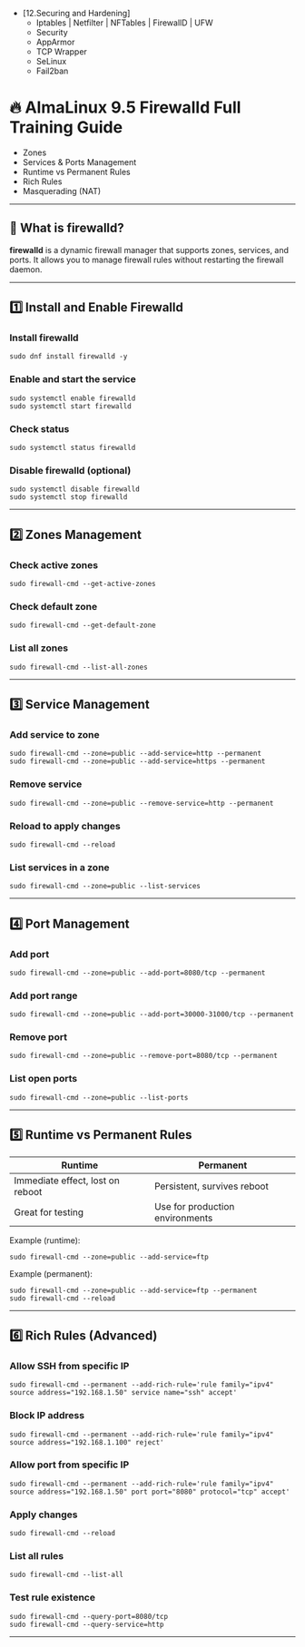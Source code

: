 - [12.Securing and Hardening]
   - Iptables | Netfilter | NFTables | FirewallD | UFW
   - Security
   - AppArmor
   - TCP Wrapper
   - SeLinux
   - Fail2ban



# 🔥 AlmaLinux 9.5 Firewalld Full Training Guide

- Zones
- Services & Ports Management
- Runtime vs Permanent Rules
- Rich Rules
- Masquerading (NAT)

---

## 🧩 What is firewalld?

**firewalld** is a dynamic firewall manager that supports zones, services, and ports. It allows you to manage firewall rules without restarting the firewall daemon.

---

## 1️⃣ Install and Enable Firewalld

### Install firewalld
```
sudo dnf install firewalld -y
```

### Enable and start the service
```
sudo systemctl enable firewalld
sudo systemctl start firewalld
```

### Check status
```
sudo systemctl status firewalld
```

### Disable firewalld (optional)
```
sudo systemctl disable firewalld
sudo systemctl stop firewalld
```

---

## 2️⃣ Zones Management

### Check active zones
```
sudo firewall-cmd --get-active-zones
```

### Check default zone
```
sudo firewall-cmd --get-default-zone
```

### List all zones
```
sudo firewall-cmd --list-all-zones
```

---

## 3️⃣ Service Management

### Add service to zone
```
sudo firewall-cmd --zone=public --add-service=http --permanent
sudo firewall-cmd --zone=public --add-service=https --permanent
```

### Remove service
```
sudo firewall-cmd --zone=public --remove-service=http --permanent
```

### Reload to apply changes
```
sudo firewall-cmd --reload
```

### List services in a zone
```
sudo firewall-cmd --zone=public --list-services
```

---

## 4️⃣ Port Management

### Add port
```
sudo firewall-cmd --zone=public --add-port=8080/tcp --permanent
```

### Add port range
```
sudo firewall-cmd --zone=public --add-port=30000-31000/tcp --permanent
```

### Remove port
```
sudo firewall-cmd --zone=public --remove-port=8080/tcp --permanent
```

### List open ports
```
sudo firewall-cmd --zone=public --list-ports
```

---

## 5️⃣ Runtime vs Permanent Rules

| Runtime | Permanent |
|---------|-----------|
| Immediate effect, lost on reboot | Persistent, survives reboot |
| Great for testing | Use for production environments |

Example (runtime):
```
sudo firewall-cmd --zone=public --add-service=ftp
```

Example (permanent):
```
sudo firewall-cmd --zone=public --add-service=ftp --permanent
sudo firewall-cmd --reload
```

---

## 6️⃣ Rich Rules (Advanced)

### Allow SSH from specific IP
```
sudo firewall-cmd --permanent --add-rich-rule='rule family="ipv4" source address="192.168.1.50" service name="ssh" accept'
```

### Block IP address
```
sudo firewall-cmd --permanent --add-rich-rule='rule family="ipv4" source address="192.168.1.100" reject'
```

### Allow port from specific IP
```
sudo firewall-cmd --permanent --add-rich-rule='rule family="ipv4" source address="192.168.1.50" port port="8080" protocol="tcp" accept'
```

### Apply changes
```
sudo firewall-cmd --reload
```

### List all rules
```
sudo firewall-cmd --list-all
```

### Test rule existence
```
sudo firewall-cmd --query-port=8080/tcp
sudo firewall-cmd --query-service=http
```

---


